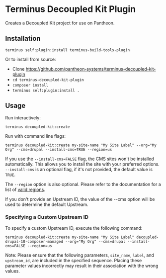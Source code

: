 # Terminus Decoupled Kit Plugin

Creates a Decoupled Kit project for use on Pantheon.

## Installation

```
terminus self:plugin:install terminus-build-tools-plugin
```

Or to install from source:

* Clone https://github.com/pantheon-systems/terminus-decoupled-kit-plugin
* `cd terminus-decoupled-kit-plugin`
* `composer install`
* `terminus self:plugin:install .`

## Usage

Run interactively:

```
terminus decoupled-kit:create
```

Run with command line flags:

```
terminus decoupled-kit:create my-site-name "My Site Label" --org="My Org" --cms=drupal --install-cms=TRUE --region=us
```

If you use the `--install-cms=FALSE` flag, the CMS sites won't be installed automatically.
This allows you to install the site with your preferred options. `--install-cms` is an optional flag,
if it's not provided, the default value is `TRUE`.

The `--region` option is also optional. Please refer to the documentation for a list of [valid regions](https://docs.pantheon.io/regions#create-a-new-site-in-a-specific-region-using-terminus).

If you don't provide an Upstream ID, the value of the --cms option will be used to determine the default Upstream.

### Specifying a Custom Upstream ID

To specify a custom Upstream ID, execute the following command:

```
terminus decoupled-kit:create my-site-name "My Site Label" decoupled-drupal-10-composer-managed --org="My Org" --cms=drupal --install-cms=FALSE --region=us
```
Note: Please ensure that the following parameters, `site_name`, `label`, and `upstream_id`, are included in the specified sequence. Placing these parameter values incorrectly may result in their association with the wrong values.